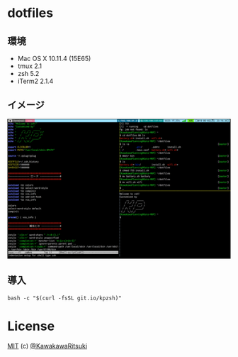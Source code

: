 # dotfiles

## 環境

- Mac OS X 10.11.4 (15E65)
- tmux 2.1
- zsh 5.2
- iTerm2 2.1.4

## イメージ
![image1](https://raw.githubusercontent.com/KawakawaRitsuki/dotfiles/master/image/image1.png)

## 導入

```
bash -c "$(curl -fsSL git.io/kpzsh)"
```

# License
[MIT](http://kawakawaritsuki.mit-license.org) (c) [@KawakawaRitsuki](http://github.com/KawakawaRitsuki)
